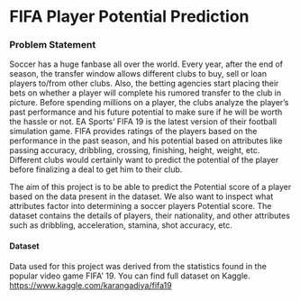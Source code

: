 # FIFA Player Potential Prediction

### Problem Statement

Soccer has a huge fanbase all over the world. Every year, after the end of season, the transfer window allows different clubs to buy, sell or loan players to/from other clubs. Also, the betting agencies start placing their bets on whether a player will complete his rumored transfer to the club in picture. Before spending millions on a player, the clubs analyze the player’s past performance and his future potential to make sure if he will be worth the hassle or not. EA Sports’ FIFA 19 is the latest version of their football simulation game. FIFA provides ratings of the players based on the performance in the past season, and his potential based on attributes like passing accuracy, dribbling, crossing, finishing, height, weight, etc. Different clubs would certainly want to predict the potential of the player before finalizing a deal to get him to their club.

The aim of this project is to be able to predict the Potential score of a player based on the data present in the dataset. We also want to inspect what attributes factor into determining a soccer players Potential score. The dataset contains the details of players, their nationality, and other attributes such as dribbling, acceleration, stamina, shot accuracy, etc. 


#### Dataset

Data used for this project was derived from the statistics found in the popular video game FIFA' 19. You can find full dataset on Kaggle.
https://www.kaggle.com/karangadiya/fifa19
